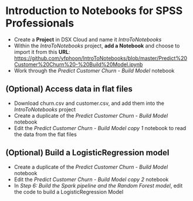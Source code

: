 # Introduction to Notebooks for SPSS Professionals
- Create a **Project** in DSX Cloud and name it *IntroToNotebooks*
- Within the *IntroToNotebooks* project, **add a Notebook** and choose to import it from this **URL**: 
  https://github.com/yfphoon/IntroToNotebooks/blob/master/Predict%20Customer%20Churn%20-%20Build%20Model.ipynb
- Work through the *Predict Customer Churn - Build Model* notebook

## (Optional) Access data in flat files
- Download churn.csv and customer.csv, and add them into the *IntroToNotebooks* project
- Create a duplicate of the *Predict Customer Churn - Build Model* notebook
- Edit the *Predict Customer Churn - Build Model copy 1* notebook to read the data from the flat files

## (Optional) Build a LogisticRegression model
- Create a duplicate of the *Predict Customer Churn - Build Model* notebook
- Edit the *Predict Customer Churn - Build Model copy 2* notebook
- In *Step 6: Build the Spark pipeline and the Random Forest model*, edit the code to build a LogisticRegression Model
